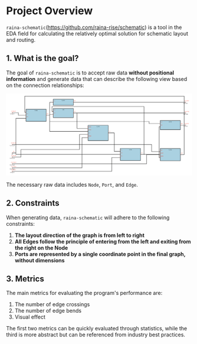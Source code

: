 # Project Overview

`raina-schematic`(https://github.com/raina-rise/schematic) is a tool in the EDA field for calculating the relatively optimal solution for schematic layout and routing.

## 1. What is the goal?

The goal of `raina-schematic` is to accept raw data **without positional information** and generate data that can describe the following view based on the connection relationships:

![demo](../../img/demo.png)

The necessary raw data includes `Node`, `Port`, and `Edge`.

## 2. Constraints

When generating data, `raina-schematic` will adhere to the following constraints:

1. **The layout direction of the graph is from left to right**
2. **All Edges follow the principle of entering from the left and exiting from the right on the Node**
3. **Ports are represented by a single coordinate point in the final graph, without dimensions**

## 3. Metrics

The main metrics for evaluating the program's performance are:

1. The number of edge crossings
2. The number of edge bends
3. Visual effect

The first two metrics can be quickly evaluated through statistics, while the third is more abstract but can be referenced from industry best practices.